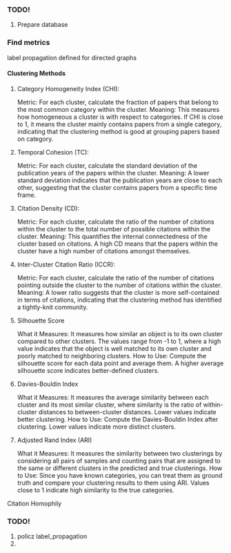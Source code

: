 ### TODO!
1. Prepare database

### Find metrics 

label propagation defined for directed graphs

#### Clustering Methods

1. Category Homogeneity Index (CHI):

    Metric: For each cluster, calculate the fraction of papers that belong to the most common category within the cluster.
    Meaning: This measures how homogeneous a cluster is with respect to categories. If CHI is close to 1, it means the cluster mainly contains papers from a single category, indicating that the clustering method is good at grouping papers based on category.

2. Temporal Cohesion (TC):

    Metric: For each cluster, calculate the standard deviation of the publication years of the papers within the cluster.
    Meaning: A lower standard deviation indicates that the publication years are close to each other, suggesting that the cluster contains papers from a specific time frame.

3. Citation Density (CD):

    Metric: For each cluster, calculate the ratio of the number of citations within the cluster to the total number of possible citations within the cluster.
    Meaning: This quantifies the internal connectedness of the cluster based on citations. A high CD means that the papers within the cluster have a high number of citations amongst themselves.

4. Inter-Cluster Citation Ratio (ICCR):

    Metric: For each cluster, calculate the ratio of the number of citations pointing outside the cluster to the number of citations within the cluster.
    Meaning: A lower ratio suggests that the cluster is more self-contained in terms of citations, indicating that the clustering method has identified a tightly-knit community.

5. Silhouette Score

    What it Measures: It measures how similar an object is to its own cluster compared to other clusters. The values range from -1 to 1, where a high value indicates that the object is well matched to its own cluster and poorly matched to neighboring clusters.
    How to Use: Compute the silhouette score for each data point and average them. A higher average silhouette score indicates better-defined clusters.

6. Davies-Bouldin Index

    What it Measures: It measures the average similarity between each cluster and its most similar cluster, where similarity is the ratio of within-cluster distances to between-cluster distances. Lower values indicate better clustering.
    How to Use: Compute the Davies-Bouldin Index after clustering. Lower values indicate more distinct clusters.

7. Adjusted Rand Index (ARI)

    What it Measures: It measures the similarity between two clusterings by considering all pairs of samples and counting pairs that are assigned to the same or different clusters in the predicted and true clusterings.
    How to Use: Since you have known categories, you can treat them as ground truth and compare your clustering results to them using ARI. Values close to 1 indicate high similarity to the true categories.


Citation Homophily


### TODO!
1. policz label_propagation
2. 